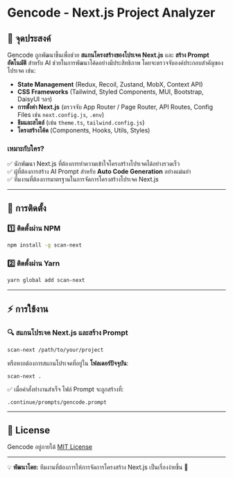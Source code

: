 # Gencode - Next.js Project Analyzer

## 📌 จุดประสงค์
Gencode ถูกพัฒนาขึ้นเพื่อช่วย **สแกนโครงสร้างของโปรเจค Next.js** และ **สร้าง Prompt อัตโนมัติ** สำหรับ AI ช่วยในการพัฒนาโค้ดอย่างมีประสิทธิภาพ โดยจะตรวจจับองค์ประกอบสำคัญของโปรเจค เช่น:

- **State Management** (Redux, Recoil, Zustand, MobX, Context API)
- **CSS Frameworks** (Tailwind, Styled Components, MUI, Bootstrap, DaisyUI ฯลฯ)
- **การตั้งค่า Next.js** (ตรวจจับ App Router / Page Router, API Routes, Config Files เช่น `next.config.js`, `.env`)
- **ธีมและสไตล์** (เช่น `theme.ts`, `tailwind.config.js`)
- **โครงสร้างโค้ด** (Components, Hooks, Utils, Styles)

### เหมาะกับใคร?
✅ นักพัฒนา Next.js ที่ต้องการทำความเข้าใจโครงสร้างโปรเจคได้อย่างรวดเร็ว  
✅ ผู้ที่ต้องการสร้าง AI Prompt สำหรับ **Auto Code Generation** อย่างแม่นยำ  
✅ ทีมงานที่ต้องการมาตรฐานในการจัดการโครงสร้างโปรเจค Next.js  

---

## 🚀 การติดตั้ง

### 1️⃣ **ติดตั้งผ่าน NPM**
```sh
npm install -g scan-next
```

### 2️⃣ **ติดตั้งผ่าน Yarn**
```sh
yarn global add scan-next
```

---

## ⚡ การใช้งาน

### 🔍 **สแกนโปรเจค Next.js และสร้าง Prompt**
```sh
scan-next /path/to/your/project
```
หรือหากต้องการสแกนโปรเจคที่อยู่ใน **โฟลเดอร์ปัจจุบัน**:
```sh
scan-next .
```

✅ เมื่อคำสั่งทำงานสำเร็จ ไฟล์ Prompt จะถูกสร้างที่:  
```
.continue/prompts/gencode.prompt
```

---

## 📜 License
Gencode อยู่ภายใต้ [MIT License](LICENSE)

---

💡 **พัฒนาโดย:** ทีมงานที่ต้องการให้การจัดการโครงสร้าง Next.js เป็นเรื่องง่ายขึ้น 🎯